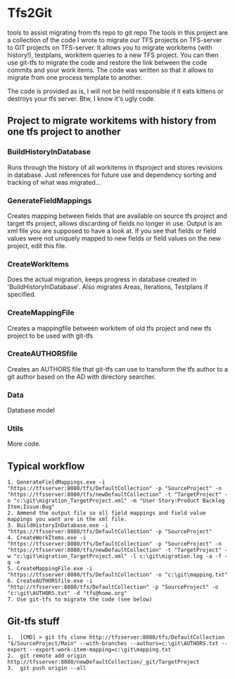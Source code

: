 # Tfs2Git
tools to assist migrating from tfs repo to git repo
The tools in this project are a collection of the code I wrote to migrate our TFS projects on TFS-server to GIT projects on TFS-server. It allows you to migrate workitems (with history!), testplans, workitem queries to a new TFS project. You can then use git-tfs to migrate the code and restore the link between the code commits and your work items.
The code was written so that it allows to migrate from one process template to another.

The code is provided as is, I will not be held responsible if it eats kittens or destroys your tfs server. Btw, I know it's ugly code.

## Project to migrate workitems with history from one tfs project to another

### BuildHistoryInDatabase
Runs through the history of all workitems in tfsproject and stores revisions in database. Just references for future use and dependency sorting and tracking of what was migrated...
	
### GenerateFieldMappings
Creates mapping between fields that are available on source tfs project and target tfs project, allows discarding of fields no longer in use. Output is an xml file you are supposed to have a look at. If you see that fields or field values were not uniquely mapped to new fields or field values on the new project, edit this file.

### CreateWorkItems
Does the actual migration, keeps progress in database created in 'BuildHistoryInDatabase'. Also migrates Areas, Iterations, Testplans if specified.

### CreateMappingFile
Creates a mappingfile between workitem of old tfs project and new tfs project to be used with git-tfs

### CreateAUTHORSfile
Creates an AUTHORS file that git-tfs can use to transform the tfs author to a git author based on the AD with directory searcher.

### Data
Database model
	
### Utils
More code.	

## Typical workflow 
	1. GenerateFieldMappings.exe -i "https://tfsserver:8080/tfs/DefaultCollection" -p "SourceProject" -n "https://tfsserver:8080/tfs/newDefaultCollection" -t "TargetProject" -o "c:\git\migration_TargetProject.xml" -m "User Story:Product Backlog Item;Issue:Bug"
	2. Ammend the output file so all field mappings and field value mappings you want are in the xml file.
	3. BuildHistoryInDatabase.exe -i "https://tfsserver:8080/tfs/DefaultCollection" -p "SourceProject"
	4. CreateWorkItems.exe -i "https://tfsserver:8080/tfs/DefaultCollection" -p "SourceProject" -n "https://tfsserver:8080/tfs/newDefaultCollection" -t "TargetProject" -w "c:\git\migration_TargetProject.xml" -l c:\git\migration.log -a -f -q -e
	5. CreateMappingFile.exe -i "https://tfsserver:8080/tfs/DefaultCollection" -o "c:\git\mapping.txt"
	6. CreateAUTHORSfile.exe -i "http://tfsserver:8080/tfs/DefaultCollection" -p "SourceProject" -o "c:\git\AUTHORS.txt" -d "tfs@home.org"
	7. Use git-tfs to migrate the code (see below)


## Git-tfs stuff
	1.	[CMD] > git tfs clone http://tfsserver:8080/tfs/DefaultCollection "$/SourceProject/Main" --with-branches --authors=c:\git\AUTHORS.txt --export --export-work-item-mapping=c:\git\mapping.txt
	2.	git remote add origin http://tfsserver:8080/newDefaultCollection/_git/TargetProject
	3.	git push origin --all
